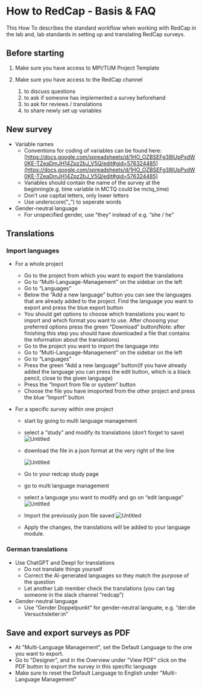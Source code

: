 # How to RedCap - Basis & FAQ

This How To describes the standard workflow when working with RedCap in the lab and, lab standards in setting up and translating RedCap surveys.

## Before starting

1. Make sure you have access to MPI/TUM Project Template

   [](https://tuspl22-redcap.srv.mwn.de/redcap/redcap_v13.4.12/index.php?pid=89)

2. Make sure you have access to the RedCap channel
   1. to discuss questions
   2. to ask if someone has implemented a survey beforehand
   3. to ask for reviews / translations
   4. to share newly set up variables

## New survey

- Variable names
  - Conventions for coding of variables can be found here: [https://docs.google.com/spreadsheets/d/1HO_OZBSEFg38lUpPxdW0KE-TZeaDmJH14Zpz2bJ_V5Q/edit#gid=576324485](https://docs.google.com/spreadsheets/d/1HO_OZBSEFg38lUpPxdW0KE-TZeaDmJH14Zpz2bJ_V5Q/edit#gid=576324485)
  - Variables should contain the name of the survey at the beginning(e.g. time variable in MCTQ could be mctq_time)
  - Don’t use capital letters, only lower letters
  - Use underscore(”\_”) to seperate words
- Gender-neutral language
  - For unspecified gender, use “they” instead of e.g. “she / he”

## Translations

### Import languages

- For a whole project
  - Go to the project from which you want to export the translations
  - Go to “Multi-Language-Management” on the sidebar on the left
  - Go to “Languages”
  - Below the “Add a new language” button you can see the languages that are already added to the project. Find the language you want to export and press the blue export button
  - You should get options to choose which translations you want to import and which format you want to use. After choosing your preferred options press the green “Download” button(Note: after finishing this step you should have downloaded a file that contains the information about the translations)
  - Go to the project you want to import the language into
  - Go to “Multi-Language-Management” on the sidebar on the left
  - Go to “Languages”
  - Press the green “Add a new language” button(If you have already added the language you can press the edit button, which is a black pencil, close to the given language)
  - Press the “Import from file or system” button
  - Choose the file you have imoported from the other project and press the blue “Import” button
- For a specific survey within one project

  - start by going to multi language management
  - select a “study” and modify its translations (don’t forget to save)
    ![Untitled](img/Untitled.png)
  - download the file in a json format at the very right of the line

    ![Untitled](img/Untitled_1.png)

  - Go to your redcap study page
  - go to multi language management
  - select a language you want to modify and go on “edit language”
    ![Untitled](img/Untitled_2.png)
  - Import the previously json file saved
    ![Untitled](img/Untitled_3.png)
  - Apply the changes, the translations will be added to your language module.

### German translations

- Use ChatGPT and Deepl for translations
  - Do not translate things yourself
  - Correct the AI-generated languages so they match the purpose of the question
  - Let another Lab member check the translations (you can tag someone in the slack channel “redcap”)
- Gender-neutral language
  - Use “Gender Doppelpunkt” for gender-neutral languate, e.g. “der:die Versuchsleiter:in”

## Save and export surveys as PDF

- At "Multi-Language Management", set the Default Language to the one you want to export.
- Go to "Designer", and in the Overview under "View PDF" click on the PDF button to export the survey in this specific language
- Make sure to reset the Default Language to English under "Multi-Language Management"

